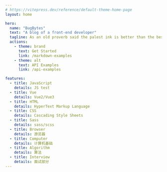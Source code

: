 ```yaml
---
# https://vitepress.dev/reference/default-theme-home-page
layout: home

hero:
  name: "BugBytes"
  text: "A blog of a front-end developer"
  tagline: As an old proverb said the palest ink is better than the best memory.
  actions:
    - theme: brand
      text: Get Started
      link: /markdown-examples
    - theme: alt
      text: API Examples
      link: /api-examples

features:
  - title: JavaScript
    details: JS test
  - title: Vue
    details: Vue2/Vue3
  - title: HTML
    details: HyperText Markup Language
  - title: CSS
    details: Cascading Style Sheets
  - title: Sass
    details: sass/scss
  - title: Browser
    details: 游览器
  - title: Computer
    details: 计算机基础
  - title: Algorithm
    details: 算法
  - title: Interview
    details: 面试部分
---
```

